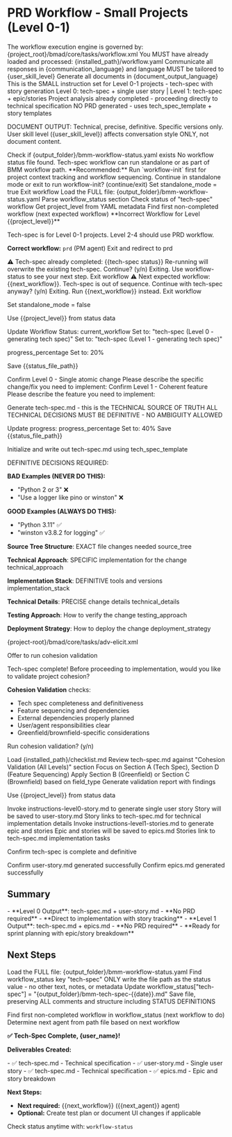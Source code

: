 # PRD Workflow - Small Projects (Level 0-1)

<workflow>

<critical>The workflow execution engine is governed by: {project_root}/bmad/core/tasks/workflow.xml</critical>
<critical>You MUST have already loaded and processed: {installed_path}/workflow.yaml</critical>
<critical>Communicate all responses in {communication_language} and language MUST be tailored to {user_skill_level}</critical>
<critical>Generate all documents in {document_output_language}</critical>
<critical>This is the SMALL instruction set for Level 0-1 projects - tech-spec with story generation</critical>
<critical>Level 0: tech-spec + single user story | Level 1: tech-spec + epic/stories</critical>
<critical>Project analysis already completed - proceeding directly to technical specification</critical>
<critical>NO PRD generated - uses tech_spec_template + story templates</critical>

<critical>DOCUMENT OUTPUT: Technical, precise, definitive. Specific versions only. User skill level ({user_skill_level}) affects conversation style ONLY, not document content.</critical>

<step n="0" goal="Validate workflow readiness" tag="workflow-status">
<action>Check if {output_folder}/bmm-workflow-status.yaml exists</action>

<check if="status file not found">
  <output>No workflow status file found. Tech-spec workflow can run standalone or as part of BMM workflow path.</output>
  <output>**Recommended:** Run `workflow-init` first for project context tracking and workflow sequencing.</output>
  <ask>Continue in standalone mode or exit to run workflow-init? (continue/exit)</ask>
  <check if="continue">
    <action>Set standalone_mode = true</action>
  </check>
  <check if="exit">
    <action>Exit workflow</action>
  </check>
</check>

<check if="status file found">
  <action>Load the FULL file: {output_folder}/bmm-workflow-status.yaml</action>
  <action>Parse workflow_status section</action>
  <action>Check status of "tech-spec" workflow</action>
  <action>Get project_level from YAML metadata</action>
  <action>Find first non-completed workflow (next expected workflow)</action>

  <check if="project_level >= 2">
    <output>**Incorrect Workflow for Level {{project_level}}**

Tech-spec is for Level 0-1 projects. Level 2-4 should use PRD workflow.

**Correct workflow:** `prd` (PM agent)
</output>
<action>Exit and redirect to prd</action>
</check>

  <check if="tech-spec status is file path (already completed)">
    <output>⚠️ Tech-spec already completed: {{tech-spec status}}</output>
    <ask>Re-running will overwrite the existing tech-spec. Continue? (y/n)</ask>
    <check if="n">
      <output>Exiting. Use workflow-status to see your next step.</output>
      <action>Exit workflow</action>
    </check>
  </check>

  <check if="tech-spec is not the next expected workflow">
    <output>⚠️ Next expected workflow: {{next_workflow}}. Tech-spec is out of sequence.</output>
    <ask>Continue with tech-spec anyway? (y/n)</ask>
    <check if="n">
      <output>Exiting. Run {{next_workflow}} instead.</output>
      <action>Exit workflow</action>
    </check>
  </check>

<action>Set standalone_mode = false</action>
</check>
</step>

<step n="1" goal="Confirm project scope and update tracking">

<action>Use {{project_level}} from status data</action>

<action>Update Workflow Status:</action>
<template-output file="{{status_file_path}}">current_workflow</template-output>
<check if="project_level == 0">
<action>Set to: "tech-spec (Level 0 - generating tech spec)"</action>
</check>
<check if="project_level == 1">
<action>Set to: "tech-spec (Level 1 - generating tech spec)"</action>
</check>

<template-output file="{{status_file_path}}">progress_percentage</template-output>
<action>Set to: 20%</action>

<action>Save {{status_file_path}}</action>

<check if="project_level == 0">
  <action>Confirm Level 0 - Single atomic change</action>
  <ask>Please describe the specific change/fix you need to implement:</ask>
</check>

<check if="project_level == 1">
  <action>Confirm Level 1 - Coherent feature</action>
  <ask>Please describe the feature you need to implement:</ask>
</check>

</step>

<step n="2" goal="Generate DEFINITIVE tech spec">

<critical>Generate tech-spec.md - this is the TECHNICAL SOURCE OF TRUTH</critical>
<critical>ALL TECHNICAL DECISIONS MUST BE DEFINITIVE - NO AMBIGUITY ALLOWED</critical>

<action>Update progress:</action>
<template-output file="{{status_file_path}}">progress_percentage</template-output>
<action>Set to: 40%</action>
<action>Save {{status_file_path}}</action>

<action>Initialize and write out tech-spec.md using tech_spec_template</action>

<critical>DEFINITIVE DECISIONS REQUIRED:</critical>

**BAD Examples (NEVER DO THIS):**

- "Python 2 or 3" ❌
- "Use a logger like pino or winston" ❌

**GOOD Examples (ALWAYS DO THIS):**

- "Python 3.11" ✅
- "winston v3.8.2 for logging" ✅

**Source Tree Structure**: EXACT file changes needed
<template-output file="tech-spec.md">source_tree</template-output>

**Technical Approach**: SPECIFIC implementation for the change
<template-output file="tech-spec.md">technical_approach</template-output>

**Implementation Stack**: DEFINITIVE tools and versions
<template-output file="tech-spec.md">implementation_stack</template-output>

**Technical Details**: PRECISE change details
<template-output file="tech-spec.md">technical_details</template-output>

**Testing Approach**: How to verify the change
<template-output file="tech-spec.md">testing_approach</template-output>

**Deployment Strategy**: How to deploy the change
<template-output file="tech-spec.md">deployment_strategy</template-output>

<invoke-task halt="true">{project-root}/bmad/core/tasks/adv-elicit.xml</invoke-task>

</step>

<step n="3" goal="Validate cohesion" optional="true">

<action>Offer to run cohesion validation</action>

<ask>Tech-spec complete! Before proceeding to implementation, would you like to validate project cohesion?

**Cohesion Validation** checks:

- Tech spec completeness and definitiveness
- Feature sequencing and dependencies
- External dependencies properly planned
- User/agent responsibilities clear
- Greenfield/brownfield-specific considerations

Run cohesion validation? (y/n)</ask>

<check if="yes">
  <action>Load {installed_path}/checklist.md</action>
  <action>Review tech-spec.md against "Cohesion Validation (All Levels)" section</action>
  <action>Focus on Section A (Tech Spec), Section D (Feature Sequencing)</action>
  <action>Apply Section B (Greenfield) or Section C (Brownfield) based on field_type</action>
  <action>Generate validation report with findings</action>
</check>

</step>

<step n="4" goal="Generate user stories based on project level">

<action>Use {{project_level}} from status data</action>

<check if="project_level == 0">
  <action>Invoke instructions-level0-story.md to generate single user story</action>
  <action>Story will be saved to user-story.md</action>
  <action>Story links to tech-spec.md for technical implementation details</action>
</check>

<check if="project_level == 1">
  <action>Invoke instructions-level1-stories.md to generate epic and stories</action>
  <action>Epic and stories will be saved to epics.md
  <action>Stories link to tech-spec.md implementation tasks</action>
</check>

</step>

<step n="5" goal="Finalize and determine next steps">

<action>Confirm tech-spec is complete and definitive</action>

<check if="project_level == 0">
  <action>Confirm user-story.md generated successfully</action>
</check>

<check if="project_level == 1">
  <action>Confirm epics.md generated successfully</action>
</check>

## Summary

<check if="project_level == 0">
- **Level 0 Output**: tech-spec.md + user-story.md
- **No PRD required**
- **Direct to implementation with story tracking**
</check>

<check if="project_level == 1">
- **Level 1 Output**: tech-spec.md + epics.md
- **No PRD required**
- **Ready for sprint planning with epic/story breakdown**
</check>

## Next Steps

<check if="standalone_mode != true">
  <action>Load the FULL file: {output_folder}/bmm-workflow-status.yaml</action>
  <action>Find workflow_status key "tech-spec"</action>
  <critical>ONLY write the file path as the status value - no other text, notes, or metadata</critical>
  <action>Update workflow_status["tech-spec"] = "{output_folder}/bmm-tech-spec-{{date}}.md"</action>
  <action>Save file, preserving ALL comments and structure including STATUS DEFINITIONS</action>

<action>Find first non-completed workflow in workflow_status (next workflow to do)</action>
<action>Determine next agent from path file based on next workflow</action>
</check>

<output>**✅ Tech-Spec Complete, {user_name}!**

**Deliverables Created:**

<check if="project_level == 0">
- ✅ tech-spec.md - Technical specification
- ✅ user-story.md - Single user story
</check>

<check if="project_level == 1">
- ✅ tech-spec.md - Technical specification
- ✅ epics.md - Epic and story breakdown
</check>

**Next Steps:**

- **Next required:** {{next_workflow}} ({{next_agent}} agent)
- **Optional:** Create test plan or document UI changes if applicable

Check status anytime with: `workflow-status`
</output>

</step>

</workflow>
